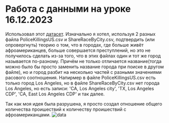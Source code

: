 # Работа с данными на уроке 16.12.2023
Использовал этот [датасет](https://www.kaggle.com/datasets/kwullum/fatal-police-shootings-in-the-us/?select=PoliceKillingsUS.csv).
Изначально я хотел, используя 2 разных файла PoliceKillingsUS.csv и ShareRaceByCity.csv, подтвердить (или опровергнуть) теорию о том, что в городах, где больше живёт афроамериканцев, больше совершается преступлений, но это не получилось сделать из-за того, что в этих файлах один и тот же город называется по-разному. Причём не только отличается название(тогда можно было бы просто заменить название города при поиске в другом файле), но и город разбит на несколько частей с разными значениями расового соотношения. Напирмер в файле PoliceKillingsUS.csv есть только город Los Angeles, но в файле ShareRaceByCity.csv нет города Los Angeles, но есть записи: 'CA, Los Angeles city', 'TX, Los Angeles CDP', 'CA, East Los Angeles CDP' и так далее.

Так как моя идея была разрушена, я просто создал отношение общего количества проишествий к количеству проишествий с афроамериканцами.
![data](https://github.com/Afanas2707/Data/assets/127185135/8c0fd766-afaa-4752-9bd6-189a183a537b)
